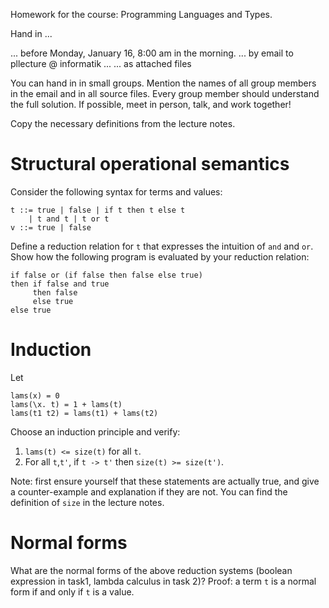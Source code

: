 Homework for the course: 
Programming Languages and Types.


Hand in ...

  ... before Monday, January 16, 8:00 am in the morning.
  ... by email to pllecture @ informatik ...
  ... as attached files

You can hand in in small groups. Mention the names of all group
members in the email and in all source files. Every group member
should understand the full solution. If possible, meet in person,
talk, and work together!
  
Copy the necessary definitions from the lecture notes.


Structural operational semantics
================================

Consider the following syntax for terms and values:


    t ::= true | false | if t then t else t
        | t and t | t or t
    v ::= true | false
    
Define a reduction relation for `t` that expresses the intuition of
`and` and `or`. Show how the following program is evaluated
by your reduction relation:

    if false or (if false then false else true)
    then if false and true
         then false
         else true
    else true



Induction
=========

Let

    lams(x) = 0 
    lams(\x. t) = 1 + lams(t)
    lams(t1 t2) = lams(t1) + lams(t2)

Choose an induction principle and verify:

1. `lams(t) <= size(t)` for all `t`.
2. For all `t`,`t'`, if `t -> t'` then `size(t) >= size(t')`.

Note: first ensure yourself that these statements are actually true, and give a
counter-example and explanation if they are not. You can find the definition of
`size` in the lecture notes.


Normal forms
============

What are the normal forms of the above reduction systems (boolean expression in
task1, lambda calculus in task 2)? Proof: a term `t` is a normal form if and
only if `t` is a value.
